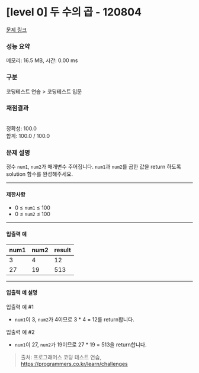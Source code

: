 # [level 0] 두 수의 곱 - 120804 

[문제 링크](https://school.programmers.co.kr/learn/courses/30/lessons/120804) 

### 성능 요약

메모리: 16.5 MB, 시간: 0.00 ms

### 구분

코딩테스트 연습 > 코딩테스트 입문

### 채점결과

<br/>정확성: 100.0<br/>합계: 100.0 / 100.0

### 문제 설명

<p>정수 <code>num1</code>, <code>num2</code>가 매개변수 주어집니다. <code>num1</code>과 <code>num2</code>를 곱한 값을 return 하도록 solution 함수를 완성해주세요.</p>

<hr>

<h4>제한사항</h4>

<ul>
<li>0 ≤ <code>num1</code> ≤ 100</li>
<li>0 ≤ <code>num2</code> ≤ 100</li>
</ul>

<hr>

<h4>입출력 예</h4>
<table class="table">
        <thead><tr>
<th>num1</th>
<th>num2</th>
<th>result</th>
</tr>
</thead>
        <tbody><tr>
<td>3</td>
<td>4</td>
<td>12</td>
</tr>
<tr>
<td>27</td>
<td>19</td>
<td>513</td>
</tr>
</tbody>
      </table>
<hr>

<h4>입출력 예 설명</h4>

<p>입출력 예 #1</p>

<ul>
<li><code>num1</code>이 3, <code>num2</code>가 4이므로 3 * 4 = 12를 return합니다.</li>
</ul>

<p>입출력 예 #2</p>

<ul>
<li><code>num1</code>이 27, <code>num2</code>가 19이므로 27 * 19 = 513을 return합니다.</li>
</ul>


> 출처: 프로그래머스 코딩 테스트 연습, https://programmers.co.kr/learn/challenges